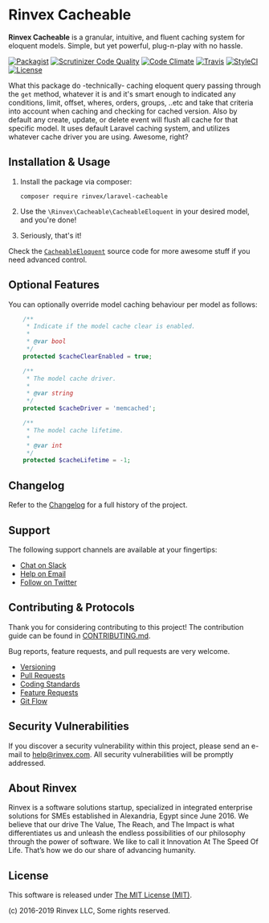 # Rinvex Cacheable

**Rinvex Cacheable** is a granular, intuitive, and fluent caching system for eloquent models. Simple, but yet powerful, plug-n-play with no hassle.

[![Packagist](https://img.shields.io/packagist/v/rinvex/laravel-cacheable.svg?label=Packagist&style=flat-square)](https://packagist.org/packages/rinvex/laravel-cacheable)
[![Scrutinizer Code Quality](https://img.shields.io/scrutinizer/g/rinvex/laravel-cacheable.svg?label=Scrutinizer&style=flat-square)](https://scrutinizer-ci.com/g/rinvex/laravel-cacheable/)
[![Code Climate](https://img.shields.io/codeclimate/github/rinvex/laravel-cacheable.svg?label=CodeClimate&style=flat-square)](https://codeclimate.com/github/rinvex/laravel-cacheable)
[![Travis](https://img.shields.io/travis/rinvex/laravel-cacheable.svg?label=TravisCI&style=flat-square)](https://travis-ci.org/rinvex/laravel-cacheable)
[![StyleCI](https://styleci.io/repos/79321486/shield)](https://styleci.io/repos/79321486)
[![License](https://img.shields.io/packagist/l/rinvex/laravel-cacheable.svg?label=License&style=flat-square)](https://github.com/rinvex/laravel-cacheable/blob/develop/LICENSE)

What this package do -technically- caching eloquent query passing through the `get` method, whatever it is and it's smart enough to indicated any conditions, limit, offset, wheres, orders, groups, ..etc and take that criteria into account when caching and checking for cached version. Also by default any create, update, or delete event will flush all cache for that specific model. It uses default Laravel caching system, and utilizes whatever cache driver you are using. Awesome, right?


## Installation & Usage

1. Install the package via composer:
    ```shell
    composer require rinvex/laravel-cacheable
    ```

2. Use the `\Rinvex\Cacheable\CacheableEloquent` in your desired model, and you're done!

3. Seriously, that's it!

Check the [`CacheableEloquent`](src/CacheableEloquent.php) source code for more awesome stuff if you need advanced control.


## Optional Features

You can optionally override model caching behaviour per model as follows:

```php
    /**
     * Indicate if the model cache clear is enabled.
     *
     * @var bool
     */
    protected $cacheClearEnabled = true;

    /**
     * The model cache driver.
     *
     * @var string
     */
    protected $cacheDriver = 'memcached';

    /**
     * The model cache lifetime.
     *
     * @var int
     */
    protected $cacheLifetime = -1;
```


## Changelog

Refer to the [Changelog](CHANGELOG.md) for a full history of the project.


## Support

The following support channels are available at your fingertips:

- [Chat on Slack](https://bit.ly/rinvex-slack)
- [Help on Email](mailto:help@rinvex.com)
- [Follow on Twitter](https://twitter.com/rinvex)


## Contributing & Protocols

Thank you for considering contributing to this project! The contribution guide can be found in [CONTRIBUTING.md](CONTRIBUTING.md).

Bug reports, feature requests, and pull requests are very welcome.

- [Versioning](CONTRIBUTING.md#versioning)
- [Pull Requests](CONTRIBUTING.md#pull-requests)
- [Coding Standards](CONTRIBUTING.md#coding-standards)
- [Feature Requests](CONTRIBUTING.md#feature-requests)
- [Git Flow](CONTRIBUTING.md#git-flow)


## Security Vulnerabilities

If you discover a security vulnerability within this project, please send an e-mail to [help@rinvex.com](help@rinvex.com). All security vulnerabilities will be promptly addressed.


## About Rinvex

Rinvex is a software solutions startup, specialized in integrated enterprise solutions for SMEs established in Alexandria, Egypt since June 2016. We believe that our drive The Value, The Reach, and The Impact is what differentiates us and unleash the endless possibilities of our philosophy through the power of software. We like to call it Innovation At The Speed Of Life. That’s how we do our share of advancing humanity.


## License

This software is released under [The MIT License (MIT)](LICENSE).

(c) 2016-2019 Rinvex LLC, Some rights reserved.
